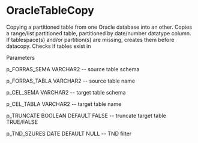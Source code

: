 # OracleTableCopy
Copying a partitioned table from one Oracle database into an other.
Copies a range/list partitioned table, partitioned by date/number datatype column. If tablespace(s) and/or partition(s) are missing, creates them before datacopy. 
Checks if tables exist in 

Parameters

p_FORRAS_SEMA VARCHAR2 -- source table schema

p_FORRAS_TABLA VARCHAR2 -- source table name

p_CEL_SEMA VARCHAR2 -- target table schema

p_CEL_TABLA VARCHAR2 -- target table name

p_TRUNCATE BOOLEAN DEFAULT FALSE -- truncate target table TRUE/FALSE

p_TND_SZURES DATE DEFAULT NULL -- TND filter
